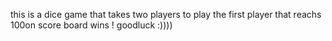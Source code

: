 this is a dice game that takes two players to play
the first player that reachs 100on score board wins !
goodluck :))))
